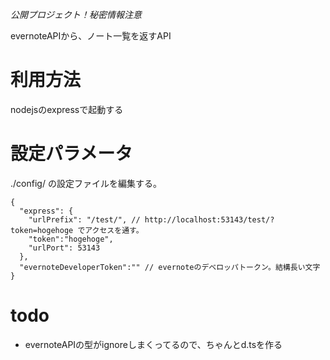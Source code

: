 *公開プロジェクト！秘密情報注意*

evernoteAPIから、ノート一覧を返すAPI

# 利用方法

nodejsのexpressで起動する

# 設定パラメータ

./config/ の設定ファイルを編集する。

```
{
  "express": {
    "urlPrefix": "/test/", // http://localhost:53143/test/?token=hogehoge でアクセスを通す。
    "token":"hogehoge",
    "urlPort": 53143
  },
  "evernoteDeveloperToken":"" // evernoteのデベロッパトークン。結構長い文字
}
```

# todo

- evernoteAPIの型がignoreしまくってるので、ちゃんとd.tsを作る
